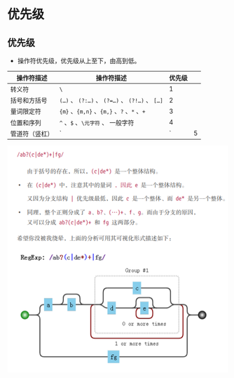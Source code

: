 # 优先级

## 优先级

*   操作符优先级，优先级从上至下，由高到低。

| 操作符描述   | 操作符描述                                       | 优先级 |   |
| ------- | ------------------------------------------- | --- | - |
| 转义符     | `\`                                         | 1   |   |
| 括号和方括号  | `(…)` 、 `(?:…)` 、 `(?=…)` 、 `(?!…)` 、 `[…]` | 2   |   |
| 量词限定符   | `{m}` 、`{m,n}` 、`{m,}` 、`?` 、`*` 、`+`       | 3   |   |
| 位置和序列   | `^` 、`$` 、`\元字符` 、 一般字符                     | 4   |   |
| 管道符（竖杠） | \`                                          | \`  | 5 |

![](image/优先级_VPVczTSKEb.jpg)
